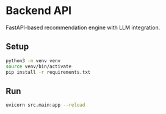 # Backend API

FastAPI-based recommendation engine with LLM integration.

## Setup
```bash
python3 -m venv venv
source venv/bin/activate
pip install -r requirements.txt
```

## Run
```bash
uvicorn src.main:app --reload
```
